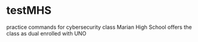 # testMHS
practice commands for cybersecurity class
Marian High School offers the class as dual enrolled with UNO
